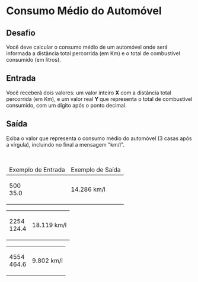<h1>Consumo Médio do Automóvel</h1>

<div><div>
<div>
<h2>Desafio</h2>

<p>Você deve calcular&nbsp;o consumo médio de um automóvel onde será informada&nbsp;a distância total percorrida (em Km) e o total de combustível consumido (em litros).</p>
</div>

<h2>Entrada</h2>

<div>
<p>Você receberá dois valores: um&nbsp;valor inteiro <strong>X</strong> com a distância total percorrida (em Km), e um valor real <strong>Y </strong>que representa o total de combustível consumido, com um dígito após o ponto decimal.</p>
</div>

<h2>Saída</h2>

<div>
<p>Exiba o valor que representa o consumo médio do automóvel (3 casas após a vírgula), incluindo no final a&nbsp;mensagem "km/l".</p>
</div>

<div>&nbsp;</div>

<table>
	<thead>
		<tr>
			<td>Exemplo de Entrada</td>
			<td>Exemplo de Saída</td>
		</tr>
	</thead>
	<tbody>
		<tr>
			<td>
			<p>500<br>
			35.0</p>
			</td>
			<td>
			<p>14.286 km/l</p>
			</td>
		</tr>
	</tbody>
</table>

<table>
	<tbody>
		<tr>
			<td>
			<p>2254<br>
			124.4</p>
			</td>
			<td>
			<p>18.119 km/l</p>
			</td>
		</tr>
	</tbody>
</table>

<table>
	<tbody>
		<tr>
			<td>
			<p>4554<br>
			464.6</p>
			</td>
			<td>
			<p>9.802 km/l</p>
			</td>
		</tr>
	</tbody>
</table>
</div> <br><br></div>